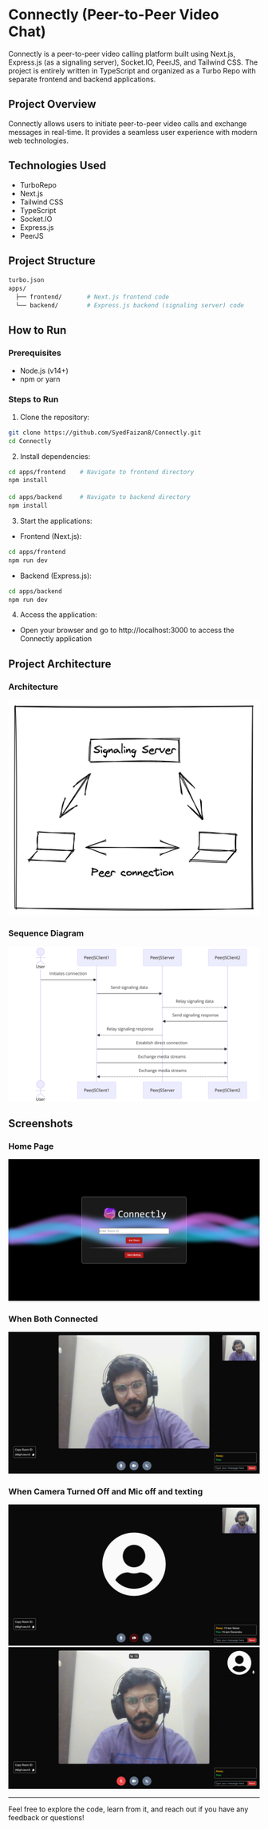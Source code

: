 # Connectly (Peer-to-Peer Video Chat)

Connectly is a peer-to-peer video calling platform built using Next.js, Express.js (as a signaling server), Socket.IO, PeerJS, and Tailwind CSS. The project is entirely written in TypeScript and organized as a Turbo Repo with separate frontend and backend applications.

## Project Overview

Connectly allows users to initiate peer-to-peer video calls and exchange messages in real-time. It provides a seamless user experience with modern web technologies.

## Technologies Used

- TurboRepo
- Next.js
- Tailwind CSS
- TypeScript
- Socket.IO
- Express.js
- PeerJS

## Project Structure

```bash
turbo.json
apps/
  ├── frontend/       # Next.js frontend code
  └── backend/        # Express.js backend (signaling server) code
```

## How to Run

### Prerequisites

- Node.js (v14+)
- npm or yarn

### Steps to Run

1. Clone the repository:

```bash
git clone https://github.com/SyedFaizan8/Connectly.git
cd Connectly
```

2. Install dependencies:

```bash
cd apps/frontend    # Navigate to frontend directory
npm install

cd apps/backend     # Navigate to backend directory
npm install
```

3. Start the applications:

- Frontend (Next.js):

```bash
cd apps/frontend
npm run dev
```

- Backend (Express.js):

```bash
cd apps/backend
npm run dev
```

4. Access the application:

- Open your browser and go to http://localhost:3000 to access the Connectly application

## Project Architecture

### Architecture

![Project Architecture Diagram](assets/architecture.png)

### Sequence Diagram

![Project Sequence Diagram](assets/sequence_diagram.png)

## Screenshots

### Home Page

![Home Page](assets/home_page.png)

### When Both Connected

![Video Chat Interface](assets/both_connected.png)

### When Camera Turned Off and Mic off and texting

![Video Chat Interface](assets/camera_off.png)
![Video Chat Interface](assets/away_camera_off.png)

---

Feel free to explore the code, learn from it, and reach out if you have any feedback or questions!
